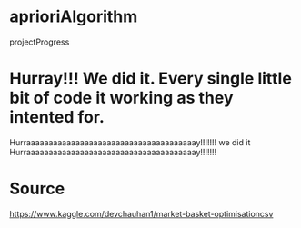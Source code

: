 # aprioriAlgorithm
projectProgress

# Hurray!!! We did it. Every single little bit of code it working as they intented for.

Hurraaaaaaaaaaaaaaaaaaaaaaaaaaaaaaaaaaaaaay!!!!!!! we did it Hurraaaaaaaaaaaaaaaaaaaaaaaaaaaaaaaaaaaaaay!!!!!!!

# Source
https://www.kaggle.com/devchauhan1/market-basket-optimisationcsv
